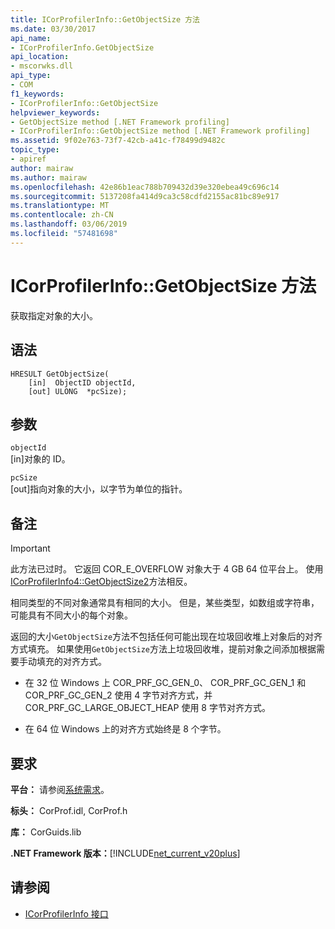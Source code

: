 ```yaml
---
title: ICorProfilerInfo::GetObjectSize 方法
ms.date: 03/30/2017
api_name:
- ICorProfilerInfo.GetObjectSize
api_location:
- mscorwks.dll
api_type:
- COM
f1_keywords:
- ICorProfilerInfo::GetObjectSize
helpviewer_keywords:
- GetObjectSize method [.NET Framework profiling]
- ICorProfilerInfo::GetObjectSize method [.NET Framework profiling]
ms.assetid: 9f02e763-73f7-42cb-a41c-f78499d9482c
topic_type:
- apiref
author: mairaw
ms.author: mairaw
ms.openlocfilehash: 42e86b1eac788b709432d39e320ebea49c696c14
ms.sourcegitcommit: 5137208fa414d9ca3c58cdfd2155ac81bc89e917
ms.translationtype: MT
ms.contentlocale: zh-CN
ms.lasthandoff: 03/06/2019
ms.locfileid: "57481698"
---
```

# <a name="icorprofilerinfogetobjectsize-method"></a>ICorProfilerInfo::GetObjectSize 方法
获取指定对象的大小。  
  
## <a name="syntax"></a>语法  
  
```  
HRESULT GetObjectSize(  
    [in]  ObjectID objectId,  
    [out] ULONG  *pcSize);  
```  
  
## <a name="parameters"></a>参数  
 `objectId`  
 [in]对象的 ID。  
  
 `pcSize`  
 [out]指向对象的大小，以字节为单位的指针。  
  
## <a name="remarks"></a>备注  
  
> [!IMPORTANT]
>  此方法已过时。 它返回 COR_E_OVERFLOW 对象大于 4 GB 64 位平台上。 使用[ICorProfilerInfo4::GetObjectSize2](../../../../docs/framework/unmanaged-api/profiling/icorprofilerinfo4-getobjectsize2-method.md)方法相反。  
  
 相同类型的不同对象通常具有相同的大小。 但是，某些类型，如数组或字符串，可能具有不同大小的每个对象。  
  
 返回的大小`GetObjectSize`方法不包括任何可能出现在垃圾回收堆上对象后的对齐方式填充。 如果使用`GetObjectSize`方法上垃圾回收堆，提前对象之间添加根据需要手动填充的对齐方式。  
  
-   在 32 位 Windows 上 COR_PRF_GC_GEN_0、 COR_PRF_GC_GEN_1 和 COR_PRF_GC_GEN_2 使用 4 字节对齐方式，并 COR_PRF_GC_LARGE_OBJECT_HEAP 使用 8 字节对齐方式。  
  
-   在 64 位 Windows 上的对齐方式始终是 8 个字节。  
  
## <a name="requirements"></a>要求  
 **平台：** 请参阅[系统需求](../../../../docs/framework/get-started/system-requirements.md)。  
  
 **标头：** CorProf.idl, CorProf.h  
  
 **库：** CorGuids.lib  
  
 **.NET Framework 版本：**[!INCLUDE[net_current_v20plus](../../../../includes/net-current-v20plus-md.md)]  
  
## <a name="see-also"></a>请参阅
- [ICorProfilerInfo 接口](../../../../docs/framework/unmanaged-api/profiling/icorprofilerinfo-interface.md)
